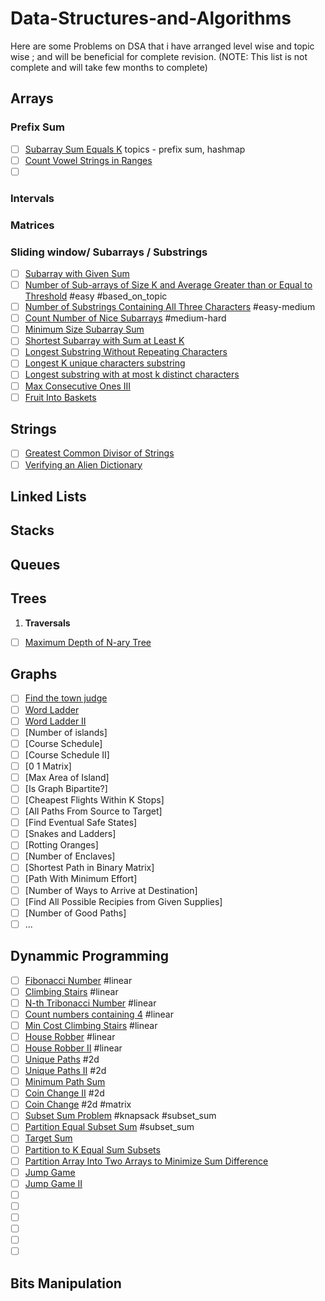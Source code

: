 # Data-Structures-and-Algorithms
Here are some Problems on DSA that i have arranged level wise and topic wise ; and will be beneficial for complete revision.
(NOTE: This list is not complete and will take few months to complete)
## Arrays


### Prefix Sum
  - [ ] [Subarray Sum Equals K](https://leetcode.com/problems/subarray-sum-equals-k/)  topics -  prefix sum, hashmap
  - [ ] [Count Vowel Strings in Ranges](https://leetcode.com/problems/count-vowel-strings-in-ranges/)
  - [ ] []()
### Intervals

### Matrices

### Sliding window/ Subarrays / Substrings
  - [ ]  [Subarray with Given Sum](https://practice.geeksforgeeks.org/problems/subarray-with-given-sum-1587115621/1)
  - [ ]  [Number of Sub-arrays of Size K and Average Greater than or Equal to Threshold](https://leetcode.com/problems/number-of-sub-arrays-of-size-k-and-average-greater-than-or-equal-to-threshold/description/)  #easy #based_on_topic
  - [ ]  [Number of Substrings Containing All Three Characters](https://leetcode.com/problems/number-of-substrings-containing-all-three-characters/description/) #easy-medium
  - [ ]  [Count Number of Nice Subarrays](https://leetcode.com/problems/count-number-of-nice-subarrays/) #medium-hard
  - [ ]  [Minimum Size Subarray Sum](https://leetcode.com/problems/minimum-size-subarray-sum/description/)
  - [ ]  [Shortest Subarray with Sum at Least K](https://leetcode.com/problems/shortest-subarray-with-sum-at-least-k/description/)
  - [ ]  [Longest Substring Without Repeating Characters](https://leetcode.com/problems/longest-substring-without-repeating-characters/)
  - [ ]  [Longest K unique characters substring](https://practice.geeksforgeeks.org/problems/longest-k-unique-characters-substring0853/1)
  - [ ]  [Longest substring with at most k distinct characters](https://leetcode.com/problems/longest-substring-with-at-most-k-distinct-characters/)
  - [ ]  [Max Consecutive Ones III](https://leetcode.com/problems/max-consecutive-ones-iii/description/)
  - [ ]  [Fruit Into Baskets](https://leetcode.com/problems/fruit-into-baskets/)
## Strings
- [ ] [Greatest Common Divisor of Strings](https://leetcode.com/problems/greatest-common-divisor-of-strings/)
- [ ] [Verifying an Alien Dictionary](https://leetcode.com/problems/verifying-an-alien-dictionary/description/)

## Linked Lists
## Stacks
## Queues

## Trees
1. **Traversals**
  - [ ] [Maximum Depth of N-ary Tree](https://leetcode.com/problems/maximum-depth-of-n-ary-tree/description/)

## Graphs
- [ ] [Find the town judge](https://leetcode.com/problems/find-the-town-judge)
- [ ] [Word Ladder](https://leetcode.com/problems/word-ladder)
- [ ] [Word Ladder II](https://leetcode.com/problems/word-ladder-ii)
- [ ] [Number of islands]
- [ ] [Course Schedule]
- [ ] [Course Schedule II]
- [ ] [0 1 Matrix]
- [ ] [Max Area of Island]
- [ ] [Is Graph Bipartite?]
- [ ] [Cheapest Flights Within K Stops]
- [ ] [All Paths From Source to Target]
- [ ] [Find Eventual Safe States]
- [ ] [Snakes and Ladders]
- [ ] [Rotting Oranges]
- [ ] [Number of Enclaves]
- [ ] [Shortest Path in Binary Matrix]
- [ ] [Path With Minimum Effort]
- [ ] [Number of Ways to Arrive at Destination]
- [ ] [Find All Possible Recipies from Given Supplies]
- [ ] [Number of Good Paths]
- [ ] ...

## Dynammic Programming
- [ ] [Fibonacci Number](https://leetcode.com/problems/fibonacci-number/) #linear
- [ ] [Climbing Stairs](https://leetcode.com/problems/climbing-stairs/) #linear
- [ ] [N-th Tribonacci Number](https://leetcode.com/problems/n-th-tribonacci-number/) #linear
- [ ] [Count numbers containing 4](https://practice.geeksforgeeks.org/problems/count-numbers-containing-43022/1) #linear
- [ ] [Min Cost Climbing Stairs](https://leetcode.com/problems/min-cost-climbing-stairs/) #linear
- [ ] [House Robber](https://leetcode.com/problems/house-robber/) #linear
- [ ] [House Robber II](https://leetcode.com/problems/house-robber-ii/) #linear
- [ ] [Unique Paths](https://leetcode.com/problems/unique-paths/) #2d
- [ ] [Unique Paths II](https://leetcode.com/problems/unique-paths-ii/) #2d
- [ ] [Minimum Path Sum](https://leetcode.com/problems/minimum-path-sum/description/)
- [ ] [Coin Change II](https://leetcode.com/problems/coin-change-ii/) #2d
- [ ] [Coin Change](https://leetcode.com/problems/coin-change/description/) #2d #matrix
- [ ] [Subset Sum Problem](https://practice.geeksforgeeks.org/problems/subset-sum-problem-1611555638/1) #knapsack  #subset_sum
- [ ] [Partition Equal Subset Sum](https://leetcode.com/problems/partition-equal-subset-sum/) #subset_sum
- [ ] [Target Sum](https://leetcode.com/problems/target-sum/)
- [ ] [Partition to K Equal Sum Subsets](https://leetcode.com/problems/partition-to-k-equal-sum-subsets/) 
- [ ] [Partition Array Into Two Arrays to Minimize Sum Difference](https://leetcode.com/problems/partition-array-into-two-arrays-to-minimize-sum-difference/description/)
- [ ] [Jump Game](https://leetcode.com/problems/jump-game/description/)
- [ ] [Jump Game II](https://leetcode.com/problems/jump-game-ii/)
- [ ] []()
- [ ] []()
- [ ] []()
- [ ] []()
- [ ] []()
- [ ] []()
 
## Bits Manipulation

